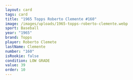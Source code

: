 ```yaml
---
layout: card
tags: card
title: "1965 Topps Roberto Clemente #160"
image: /images/uploads/1965-topps-roberto-clemente.webp
sport: Baseball
year: "1965"
brand: Topps
player: Roberto Clemete
lastName: Clemente
number: "160"
isRookie: false
condition: LOW GRADE
value: 39
order: 10
---
```

